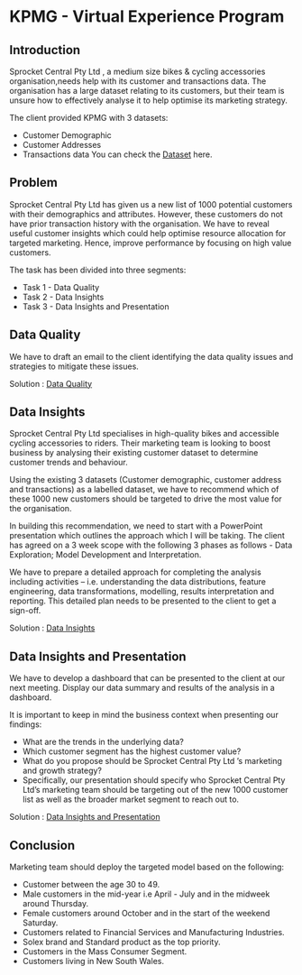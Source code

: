 
# KPMG - Virtual Experience Program




## Introduction
Sprocket Central Pty Ltd , a medium size bikes & cycling accessories organisation,needs help with its customer and transactions data. The organisation has a large dataset relating to its customers, but their team is unsure how to effectively analyse it to help optimise its marketing strategy.

The client provided KPMG with 3 datasets:
 - Customer Demographic
- Customer Addresses
- Transactions data
You can check the [Dataset](https://cdn-assets.theforage.com/vinternship_modules/kpmg_data_analytics/KPMG_VI_New_raw_data_update_final.xlsx) here.


## Problem
Sprocket Central Pty Ltd has given us a new list of 1000 potential customers with their demographics and attributes. However, these customers do not have prior transaction history with the organisation.
We have to reveal useful customer insights which could help optimise resource allocation for targeted marketing. Hence, improve performance by focusing on high value customers.

The task has been divided into three segments:

-  Task 1 - Data Quality 
-  Task 2 - Data Insights
-  Task 3 - Data Insights and Presentation
## Data Quality
We have to draft an email to the client identifying the data quality issues and strategies to mitigate these issues. 

Solution : [Data Quality](https://github.com/uzmatabssum/Data_Analyst/blob/main/Data%20Quality.pdf)
## Data Insights
Sprocket Central Pty Ltd specialises in high-quality bikes and accessible cycling accessories to riders. Their marketing team is looking to boost business by analysing their existing customer dataset to determine customer trends and behaviour. 

Using the existing 3 datasets (Customer demographic, customer address and transactions) as a labelled dataset, we have to recommend which of these 1000 new customers should be targeted to drive the most value for the organisation. 

In building this recommendation, we need to start with a PowerPoint presentation which outlines the approach which I will be taking. The client has agreed on a 3 week scope with the following 3 phases as follows - Data Exploration; Model Development and Interpretation.

We have to prepare a detailed approach for completing the analysis including activities – i.e. understanding the data distributions, feature engineering, data transformations, modelling, results interpretation and reporting. This detailed plan needs to be presented to the client to get a sign-off. 

Solution : [Data Insights](https://github.com/uzmatabssum/Data_Analyst/blob/main/Data%20Insight.pdf)
## Data Insights and Presentation
We have to develop a dashboard that can be presented to the client at our next meeting. Display our data summary and results of the analysis in a dashboard.

It is important to keep in mind the business context when presenting our findings:

- What are the trends in the underlying data?
- Which customer segment has the highest customer value?
- What do you propose should be Sprocket Central Pty Ltd ’s   marketing and growth strategy?
- Specifically, our presentation should specify who Sprocket Central Pty Ltd’s marketing team should be targeting out of the new 1000 customer list as well as the broader market segment to reach out to.  

Solution : [Data Insights and Presentation](https://app.powerbi.com/view?r=eyJrIjoiOWNiZjYwNzUtMjVmNy00MDViLTgyNGEtNmJkNjM4YmZhMjE3IiwidCI6ImRmODY3OWNkLWE4MGUtNDVkOC05OWFjLWM4M2VkN2ZmOTVhMCJ9)


## Conclusion
Marketing team should deploy the targeted model based on the following:
- Customer between the age 30 to 49.
- Male customers in the mid-year i.e April - July and in the midweek around Thursday.
- Female customers around October and in the start of the weekend Saturday.
- Customers related to Financial Services and Manufacturing Industries.
- Solex brand and Standard product as the top priority.
- Customers in the Mass Consumer Segment.
- Customers living in New South Wales.
